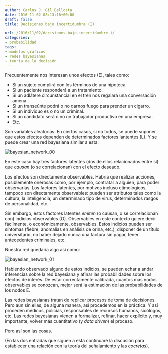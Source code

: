 ```yaml
---
author: Carlos J. Gil Bellosta
date: 2016-11-02 08:13:16+00:00
draft: false
title: Decisiones bajo incertidumbre (I)

url: /2016/11/02/decisiones-bajo-incertidumbre-i/
categories:
- probabilidad
tags:
- modelos gráficos
- redes bayesianas
- teoría de la decisión
---
```


Frecuentemente nos interesan unos efectos (E), tales como:

* Si un sujeto cumplirá con los términos de una hipoteca.
* Si un paciente responderá a un tratamiento.
* Si un adlátere circunstancial en el tren nos regalará una conversación amena.
* Si un transeúnte podrá o no darnos fuego para prender un cigarro.
* Si un individuo es o no un criminal.
* Si un candidato será o no un trabajador productivo en una empresa.
* Etc.

Son variables aleatorias. En ciertos casos, si no todos, se puede suponer que estos efectos dependen de determinados factores lantentes (L). Y se puede crear una red bayesiana similar a esta:

![bayesian_network_00](/wp-uploads/2016/11/bayesian_network_00.png)

En este caso hay tres factores latentes (dos de ellos relacionados entre sí) que _causan_ (o se correlacionan) con el efecto deseado.

Los efectos son directamente observables. Habría que realizar acciones, posiblemente onerosas como, por ejemplo, contratar a alguien, para poder observarlas. Los factores latentes, por motivos incluso etimológicos, tampoco son directamente observables: pueden ser atributos tales como la cultura, la inteligencia, un determinado tipo de virus, determinados rasgos de personalidad, etc.

Sin embargo, estos factores latentes _emiten_ (o causan, o se correlacionan con) indicios observables (O). Observables en este contexto quiere decir fácilmente, o económicamente, observables. Estos indicios pueden ser síntomas (fiebre, anomalías en análisis de orina, etc.), disponer de un título universitario, no haber dejado nunca una factura sin pagar, tener antecedentes criminales, etc.

Nuestra red quedaría algo así como:

![bayesian_network_01](/wp-uploads/2016/11/bayesian_network_01.png)

Habiendo observado alguno de estos indicios, se pueden echar a andar inferencias sobre la red bayesiana y afinar las probabilidades sobre los efectos de interés. De estar correctamente calibrada, cuantos más nodos observables se conozcan, mejor será la estimación de las probabilidades de los nodos E.

Las redes bayesianas tratan de replicar procesos de toma de decisiones. Pero aun sin ellas, de alguna manera, así procedemos en la práctica. Y así proceden médicos, policías, responsables de recursos humanos, sicólogos, etc. Las redes bayesianas vienen a formalizar, refinar, hacer explícito y, muy importante, volver más cuantitativo (y _data driven_) el proceso.

Pero así son las cosas.

(En las dos entradas que siguen a esta continuaré la discusión para establecer una relación con la teoría del señalamiento y las _cocretas_).